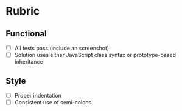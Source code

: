 # Rubric

## Functional

* [ ] All tests pass (include an screenshot)
* [ ] Solution uses either JavaScript class syntax or prototype-based inheritance

## Style

* [ ] Proper indentation
* [ ] Consistent use of semi-colons
